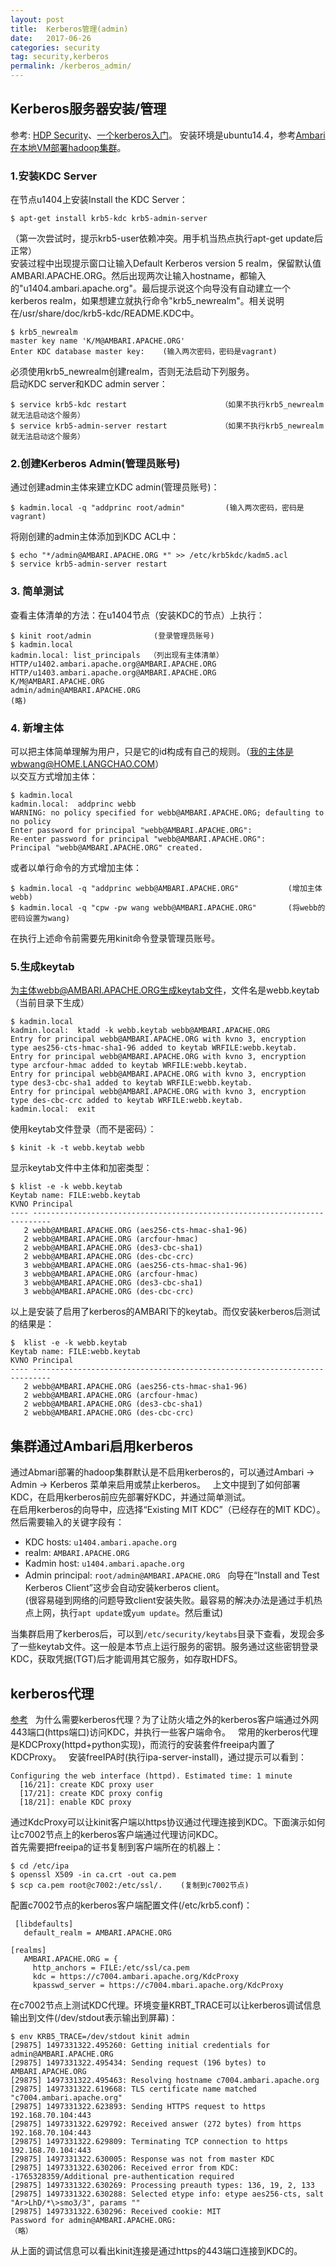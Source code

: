 ```yaml
---
layout: post
title:  Kerberos管理(admin)
date:   2017-06-26
categories: security
tag: security,kerberos
permalink: /kerberos_admin/
---
```

## Kerberos服务器安装/管理
参考: [HDP Security](https://docs.hortonworks.com/HDPDocuments/HDP2/HDP-2.6.0/bk_security/content/_kerberos_overview.html)、[一个kerberos入门](https://steveloughran.gitbooks.io/kerberos_and_hadoop/content/)。
安装环境是ubuntu14.4，参考[Ambari在本地VM部署hadoop集群](https://imaidata.github.io/blog/ambari_vm/)。  

### 1.安装KDC Server
在节点u1404上安装Install the KDC Server：
```
$ apt-get install krb5-kdc krb5-admin-server
```
（第一次尝试时，提示krb5-user依赖冲突。用手机当热点执行apt-get update后正常）  
安装过程中出现提示窗口让输入Default Kerberos version 5 realm，保留默认值AMBARI.APACHE.ORG。然后出现两次让输入hostname，都输入的"u1404.ambari.apache.org"。最后提示说这个向导没有自动建立一个kerberos realm，如果想建立就执行命令"krb5_newrealm"。相关说明在/usr/share/doc/krb5-kdc/README.KDC中。  
```
$ krb5_newrealm
master key name 'K/M@AMBARI.APACHE.ORG'
Enter KDC database master key:    (输入两次密码，密码是vagrant)
```
必须使用krb5_newrealm创建realm，否则无法启动下列服务。  
启动KDC server和KDC admin server：
```
$ service krb5-kdc restart                     （如果不执行krb5_newrealm就无法启动这个服务）
$ service krb5-admin-server restart            （如果不执行krb5_newrealm就无法启动这个服务）
```
### 2.创建Kerberos Admin(管理员账号)
通过创建admin主体来建立KDC admin(管理员账号)：
```
$ kadmin.local -q "addprinc root/admin"         (输入两次密码，密码是vagrant)
```
将刚创建的admin主体添加到KDC ACL中：
```
$ echo "*/admin@AMBARI.APACHE.ORG *" >> /etc/krb5kdc/kadm5.acl
$ service krb5-admin-server restart
```
### 3. 简单测试
查看主体清单的方法：在u1404节点（安装KDC的节点）上执行：
```
$ kinit root/admin              (登录管理员账号)
$ kadmin.local
kadmin.local: list_principals  （列出现有主体清单）
HTTP/u1402.ambari.apache.org@AMBARI.APACHE.ORG
HTTP/u1403.ambari.apache.org@AMBARI.APACHE.ORG
K/M@AMBARI.APACHE.ORG
admin/admin@AMBARI.APACHE.ORG
(略)
```
### 4. 新增主体
可以把主体简单理解为用户，只是它的id构成有自己的规则。（我的主体是wbwang@HOME.LANGCHAO.COM）  
以交互方式增加主体：
```
$ kadmin.local
kadmin.local:  addprinc webb
WARNING: no policy specified for webb@AMBARI.APACHE.ORG; defaulting to no policy
Enter password for principal "webb@AMBARI.APACHE.ORG":
Re-enter password for principal "webb@AMBARI.APACHE.ORG":
Principal "webb@AMBARI.APACHE.ORG" created.
```
或者以单行命令的方式增加主体：
```
$ kadmin.local -q "addprinc webb@AMBARI.APACHE.ORG"           (增加主体webb)
$ kadmin.local -q "cpw -pw wang webb@AMBARI.APACHE.ORG"       (将webb的密码设置为wang)
```
在执行上述命令前需要先用kinit命令登录管理员账号。  

### 5.生成keytab
为主体webb@AMBARI.APACHE.ORG生成keytab文件，文件名是webb.keytab（当前目录下生成）
```
$ kadmin.local
kadmin.local:  ktadd -k webb.keytab webb@AMBARI.APACHE.ORG
Entry for principal webb@AMBARI.APACHE.ORG with kvno 3, encryption type aes256-cts-hmac-sha1-96 added to keytab WRFILE:webb.keytab.
Entry for principal webb@AMBARI.APACHE.ORG with kvno 3, encryption type arcfour-hmac added to keytab WRFILE:webb.keytab.
Entry for principal webb@AMBARI.APACHE.ORG with kvno 3, encryption type des3-cbc-sha1 added to keytab WRFILE:webb.keytab.
Entry for principal webb@AMBARI.APACHE.ORG with kvno 3, encryption type des-cbc-crc added to keytab WRFILE:webb.keytab.
kadmin.local:  exit
```
使用keytab文件登录（而不是密码）：
```
$ kinit -k -t webb.keytab webb
```
显示keytab文件中主体和加密类型：
```
$ klist -e -k webb.keytab 
Keytab name: FILE:webb.keytab
KVNO Principal
---- --------------------------------------------------------------------------
   2 webb@AMBARI.APACHE.ORG (aes256-cts-hmac-sha1-96)
   2 webb@AMBARI.APACHE.ORG (arcfour-hmac)
   2 webb@AMBARI.APACHE.ORG (des3-cbc-sha1)
   2 webb@AMBARI.APACHE.ORG (des-cbc-crc)
   3 webb@AMBARI.APACHE.ORG (aes256-cts-hmac-sha1-96)
   3 webb@AMBARI.APACHE.ORG (arcfour-hmac)
   3 webb@AMBARI.APACHE.ORG (des3-cbc-sha1)
   3 webb@AMBARI.APACHE.ORG (des-cbc-crc)
```
以上是安装了启用了kerberos的AMBARI下的keytab。而仅安装kerberos后测试的结果是：
```
$  klist -e -k webb.keytab
Keytab name: FILE:webb.keytab
KVNO Principal
---- --------------------------------------------------------------------------
   2 webb@AMBARI.APACHE.ORG (aes256-cts-hmac-sha1-96)
   2 webb@AMBARI.APACHE.ORG (arcfour-hmac)
   2 webb@AMBARI.APACHE.ORG (des3-cbc-sha1)
   2 webb@AMBARI.APACHE.ORG (des-cbc-crc)
```

## 集群通过Ambari启用kerberos
通过Abmari部署的hadoop集群默认是不启用kerberos的，可以通过Ambari -> Admin -> Kerberos 菜单来启用或禁止kerberos。  
上文中提到了如何部署KDC，在启用kerberos前应先部署好KDC，并通过简单测试。  
在启用kerberos的向导中，应选择“Existing MIT KDC”（已经存在的MIT KDC）。然后需要输入的关键字段有：  
- KDC hosts: `u1404.ambari.apache.org`  
- realm: `AMBARI.APACHE.ORG`  
- Kadmin host: `u1404.ambari.apache.org`  
- Admin principal: `root/admin@AMBARI.APACHE.ORG`  
向导在“Install and Test Kerberos Client”这步会自动安装kerberos client。  
(很容易碰到网络的问题导致client安装失败。最容易的解决办法是通过手机热点上网，执行`apt update`或`yum update`。然后重试)   

当集群启用了kerberos后，可以到`/etc/security/keytabs`目录下查看，发现会多了一些keytab文件。这一般是本节点上运行服务的密钥。服务通过这些密钥登录KDC，获取凭据(TGT)后才能调用其它服务，如存取HDFS。  

## kerberos代理
[参考](https://pypi.python.org/pypi/kdcproxy/0.3.1)   
为什么需要kerberos代理？为了让防火墙之外的kerberos客户端通过外网443端口(https端口)访问KDC，并执行一些客户端命令。  
常用的kerberos代理是KDCProxy(httpd+python实现)，而流行的安装套件freeipa内置了KDCProxy。  
安装freeIPA时(执行ipa-server-install)，通过提示可以看到：
```
Configuring the web interface (httpd). Estimated time: 1 minute
  [16/21]: create KDC proxy user
  [17/21]: create KDC proxy config
  [18/21]: enable KDC proxy
```
通过KdcProxy可以让kinit客户端以https协议通过代理连接到KDC。下面演示如何让c7002节点上的kerberos客户端通过代理访问KDC。  
首先需要把freeipa的证书复制到客户端所在的机器上：
```
$ cd /etc/ipa
$ openssl X509 -in ca.crt -out ca.pem
$ scp ca.pem root@c7002:/etc/ssl/.    (复制到c7002节点)
```
配置c7002节点的kerberos客户端配置文件(/etc/krb5.conf)：
```
 [libdefaults]
   default_realm = AMBARI.APACHE.ORG

[realms]
   AMBARI.APACHE.ORG = {
     http_anchors = FILE:/etc/ssl/ca.pem
     kdc = https://c7004.ambari.apache.org/KdcProxy
     kpasswd_server = https://c7004.mbari.apache.org/KdcProxy
```
在c7002节点上测试KDC代理。环境变量KRBT_TRACE可以让kerberos调试信息输出到文件(/dev/stdout表示输出到屏幕)：
```
$ env KRB5_TRACE=/dev/stdout kinit admin
[29875] 1497331322.495260: Getting initial credentials for admin@AMBARI.APACHE.ORG
[29875] 1497331322.495434: Sending request (196 bytes) to AMBARI.APACHE.ORG
[29875] 1497331322.495463: Resolving hostname c7004.ambari.apache.org
[29875] 1497331322.619668: TLS certificate name matched "c7004.ambari.apache.org"
[29875] 1497331322.623893: Sending HTTPS request to https 192.168.70.104:443
[29875] 1497331322.629792: Received answer (272 bytes) from https 192.168.70.104:443
[29875] 1497331322.629809: Terminating TCP connection to https 192.168.70.104:443
[29875] 1497331322.630005: Response was not from master KDC
[29875] 1497331322.630206: Received error from KDC: -1765328359/Additional pre-authentication required
[29875] 1497331322.630269: Processing preauth types: 136, 19, 2, 133
[29875] 1497331322.630288: Selected etype info: etype aes256-cts, salt "Ar>LhD/*\>smo3/3", params ""
[29875] 1497331322.630296: Received cookie: MIT
Password for admin@AMBARI.APACHE.ORG:
（略）
```
从上面的调试信息可以看出kinit连接是通过https的443端口连接到KDC的。  

